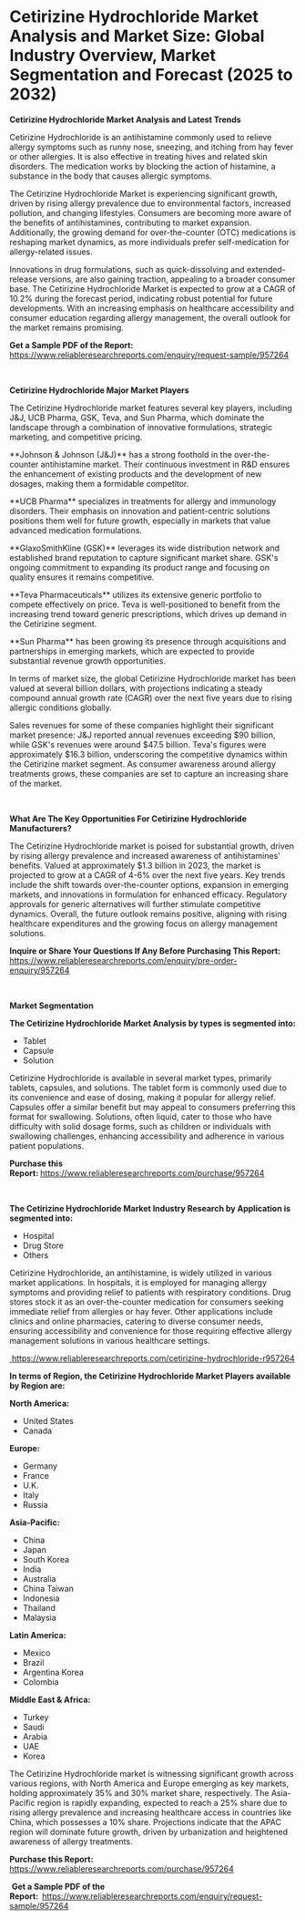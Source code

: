 <p><h1>Cetirizine Hydrochloride Market Analysis and Market Size: Global Industry Overview, Market Segmentation and Forecast (2025 to 2032)</h1></p><p><strong>Cetirizine Hydrochloride Market Analysis and Latest Trends</strong></p>
<p><p>Cetirizine Hydrochloride is an antihistamine commonly used to relieve allergy symptoms such as runny nose, sneezing, and itching from hay fever or other allergies. It is also effective in treating hives and related skin disorders. The medication works by blocking the action of histamine, a substance in the body that causes allergic symptoms.</p><p>The Cetirizine Hydrochloride Market is experiencing significant growth, driven by rising allergy prevalence due to environmental factors, increased pollution, and changing lifestyles. Consumers are becoming more aware of the benefits of antihistamines, contributing to market expansion. Additionally, the growing demand for over-the-counter (OTC) medications is reshaping market dynamics, as more individuals prefer self-medication for allergy-related issues. </p><p>Innovations in drug formulations, such as quick-dissolving and extended-release versions, are also gaining traction, appealing to a broader consumer base. The Cetirizine Hydrochloride Market is expected to grow at a CAGR of 10.2% during the forecast period, indicating robust potential for future developments. With an increasing emphasis on healthcare accessibility and consumer education regarding allergy management, the overall outlook for the market remains promising.</p></p>
<p><strong>Get a Sample PDF of the Report:&nbsp;</strong> <a href="https://www.reliableresearchreports.com/enquiry/request-sample/957264?utm_campaign=3050&utm_medium=2&utm_source=Github&utm_content=ia&utm_term=19042025&utm_id=cetirizine-hydrochloride">https://www.reliableresearchreports.com/enquiry/request-sample/957264</a></p>
<p>&nbsp;</p>
<p><strong>Cetirizine Hydrochloride Major Market Players</strong></p>
<p><p>The Cetirizine Hydrochloride market features several key players, including J&J, UCB Pharma, GSK, Teva, and Sun Pharma, which dominate the landscape through a combination of innovative formulations, strategic marketing, and competitive pricing.</p><p>**Johnson & Johnson (J&J)** has a strong foothold in the over-the-counter antihistamine market. Their continuous investment in R&D ensures the enhancement of existing products and the development of new dosages, making them a formidable competitor.</p><p>**UCB Pharma** specializes in treatments for allergy and immunology disorders. Their emphasis on innovation and patient-centric solutions positions them well for future growth, especially in markets that value advanced medication formulations.</p><p>**GlaxoSmithKline (GSK)** leverages its wide distribution network and established brand reputation to capture significant market share. GSK's ongoing commitment to expanding its product range and focusing on quality ensures it remains competitive.</p><p>**Teva Pharmaceuticals** utilizes its extensive generic portfolio to compete effectively on price. Teva is well-positioned to benefit from the increasing trend toward generic prescriptions, which drives up demand in the Cetirizine segment.</p><p>**Sun Pharma** has been growing its presence through acquisitions and partnerships in emerging markets, which are expected to provide substantial revenue growth opportunities. </p><p>In terms of market size, the global Cetirizine Hydrochloride market has been valued at several billion dollars, with projections indicating a steady compound annual growth rate (CAGR) over the next five years due to rising allergic conditions globally.</p><p>Sales revenues for some of these companies highlight their significant market presence: J&J reported annual revenues exceeding $90 billion, while GSK's revenues were around $47.5 billion. Teva's figures were approximately $16.3 billion, underscoring the competitive dynamics within the Cetirizine market segment. As consumer awareness around allergy treatments grows, these companies are set to capture an increasing share of the market.</p></p>
<p>&nbsp;</p>
<p><strong>What Are The Key Opportunities For Cetirizine Hydrochloride Manufacturers?</strong></p>
<p><p>The Cetirizine Hydrochloride market is poised for substantial growth, driven by rising allergy prevalence and increased awareness of antihistamines' benefits. Valued at approximately $1.3 billion in 2023, the market is projected to grow at a CAGR of 4-6% over the next five years. Key trends include the shift towards over-the-counter options, expansion in emerging markets, and innovations in formulation for enhanced efficacy. Regulatory approvals for generic alternatives will further stimulate competitive dynamics. Overall, the future outlook remains positive, aligning with rising healthcare expenditures and the growing focus on allergy management solutions.</p></p>
<p><strong>Inquire or Share Your Questions If Any Before Purchasing This Report:</strong> <a href="https://www.reliableresearchreports.com/enquiry/pre-order-enquiry/957264?utm_campaign=3050&utm_medium=2&utm_source=Github&utm_content=ia&utm_term=19042025&utm_id=cetirizine-hydrochloride">https://www.reliableresearchreports.com/enquiry/pre-order-enquiry/957264</a></p>
<p>&nbsp;</p>
<p><strong>Market Segmentation</strong></p>
<p><strong>The Cetirizine Hydrochloride Market Analysis by types is segmented into:</strong></p>
<p><ul><li>Tablet</li><li>Capsule</li><li>Solution</li></ul></p>
<p><p>Cetirizine Hydrochloride is available in several market types, primarily tablets, capsules, and solutions. The tablet form is commonly used due to its convenience and ease of dosing, making it popular for allergy relief. Capsules offer a similar benefit but may appeal to consumers preferring this format for swallowing. Solutions, often liquid, cater to those who have difficulty with solid dosage forms, such as children or individuals with swallowing challenges, enhancing accessibility and adherence in various patient populations.</p></p>
<p><strong>Purchase this Report:&nbsp;</strong><a href="https://www.reliableresearchreports.com/purchase/957264?utm_campaign=3050&utm_medium=2&utm_source=Github&utm_content=ia&utm_term=19042025&utm_id=cetirizine-hydrochloride">https://www.reliableresearchreports.com/purchase/957264</a></p>
<p>&nbsp;</p>
<p><strong>The Cetirizine Hydrochloride Market Industry Research by Application is segmented into:</strong></p>
<p><ul><li>Hospital</li><li>Drug Store</li><li>Others</li></ul></p>
<p><p>Cetirizine Hydrochloride, an antihistamine, is widely utilized in various market applications. In hospitals, it is employed for managing allergy symptoms and providing relief to patients with respiratory conditions. Drug stores stock it as an over-the-counter medication for consumers seeking immediate relief from allergies or hay fever. Other applications include clinics and online pharmacies, catering to diverse consumer needs, ensuring accessibility and convenience for those requiring effective allergy management solutions in various healthcare settings.</p></p>
<p><a href="https://www.reliableresearchreports.com/cetirizine-hydrochloride-r957264?utm_campaign=3050&utm_medium=2&utm_source=Github&utm_content=ia&utm_term=19042025&utm_id=cetirizine-hydrochloride">&nbsp;https://www.reliableresearchreports.com/cetirizine-hydrochloride-r957264</a></p>
<p><strong>In terms of Region, the Cetirizine Hydrochloride Market Players available by Region are:</strong></p>
<p>
    <p> <strong> North America: </strong>
        <ul>
            <li>United States</li>
            <li>Canada</li>
        </ul>
        </p> 
    <p> <strong> Europe: </strong>
        <ul>
            <li>Germany</li>
            <li>France</li>
            <li>U.K.</li>
            <li>Italy</li>
            <li>Russia</li>
        </ul>
        </p> 
    <p> <strong> Asia-Pacific: </strong>
        <ul>
            <li>China</li>
            <li>Japan</li>
            <li>South Korea</li>
            <li>India</li>
            <li>Australia</li>
            <li>China Taiwan</li>
            <li>Indonesia</li>
            <li>Thailand</li>
            <li>Malaysia</li>
        </ul>
        </p> 
    <p> <strong> Latin America: </strong>
        <ul>
            <li>Mexico</li>
            <li>Brazil</li>
            <li>Argentina Korea</li>
            <li>Colombia</li>
        </ul>
        </p> 
    <p> <strong> Middle East & Africa: </strong>
        <ul>
            <li>Turkey</li>
            <li>Saudi</li>
            <li>Arabia</li>
            <li>UAE</li>
            <li>Korea</li>
        </ul>
    </p>
    </p>
<p><p>The Cetirizine Hydrochloride market is witnessing significant growth across various regions, with North America and Europe emerging as key markets, holding approximately 35% and 30% market share, respectively. The Asia-Pacific region is rapidly expanding, expected to reach a 25% share due to rising allergy prevalence and increasing healthcare access in countries like China, which possesses a 10% share. Projections indicate that the APAC region will dominate future growth, driven by urbanization and heightened awareness of allergy treatments.</p></p>
<p><strong>Purchase this Report: </strong><a href="https://www.reliableresearchreports.com/purchase/957264?utm_campaign=3050&utm_medium=2&utm_source=Github&utm_content=ia&utm_term=19042025&utm_id=cetirizine-hydrochloride">https://www.reliableresearchreports.com/purchase/957264</a></p>
<p>&nbsp;<strong>Get a Sample PDF of the Report:&nbsp;&nbsp;</strong><a href="https://www.reliableresearchreports.com/enquiry/request-sample/957264?utm_campaign=3050&utm_medium=2&utm_source=Github&utm_content=ia&utm_term=19042025&utm_id=cetirizine-hydrochloride">https://www.reliableresearchreports.com/enquiry/request-sample/957264</a></p>
<p><strong></strong></p>
<p><p></p><p></p><p></p></p>